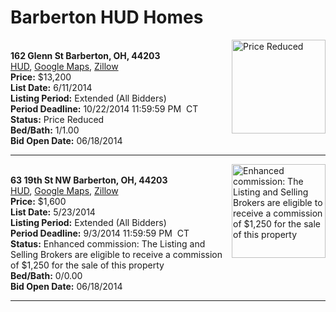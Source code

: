 # Barberton HUD Homes

[<img alt="Price Reduced" src="https://www.hudhomestore.com/pages/ImageShow.aspx?Case=412-552300" align="right" style="height:150px;">](http://www.hudhomestore.com/Listing/PropertyDetails.aspx?caseNumber=412-552300)  
**162 Glenn St Barberton, OH, 44203**  
[HUD](http://www.hudhomestore.com/Listing/PropertyDetails.aspx?caseNumber=412-552300), [Google Maps](http://maps.google.com/maps?q=162+Glenn+St+Barberton%2C+OH%2C+44203), [Zillow](http://www.zillow.com/homes/162+Glenn+St+Barberton%2C+OH%2C+44203/)  
**Price:** $13,200  
**List Date:** 6/11/2014  
**Listing Period:** Extended (All Bidders)  
**Period Deadline:** 10/22/2014 11:59:59 PM  CT  
**Status:** Price Reduced  
**Bed/Bath:** 1/1.00  
**Bid Open Date:** 06/18/2014

***

[<img alt="Enhanced commission: The Listing and Selling Brokers are eligible to receive a commission of $1,250 for the sale of this property" src="https://www.hudhomestore.com/pages/ImageShow.aspx?Case=412-537707" align="right" style="height:150px;">](http://www.hudhomestore.com/Listing/PropertyDetails.aspx?caseNumber=412-537707)  
**63 19th St NW Barberton, OH, 44203**  
[HUD](http://www.hudhomestore.com/Listing/PropertyDetails.aspx?caseNumber=412-537707), [Google Maps](http://maps.google.com/maps?q=63+19th+St+NW+Barberton%2C+OH%2C+44203), [Zillow](http://www.zillow.com/homes/63+19th+St+NW+Barberton%2C+OH%2C+44203/)  
**Price:** $1,600  
**List Date:** 5/23/2014  
**Listing Period:** Extended (All Bidders)  
**Period Deadline:** 9/3/2014 11:59:59 PM  CT  
**Status:** Enhanced commission: The Listing and Selling Brokers are eligible to receive a commission of $1,250 for the sale of this property  
**Bed/Bath:** 0/0.00  
**Bid Open Date:** 06/18/2014

***

